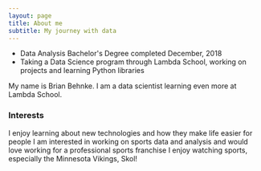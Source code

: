 ```yaml
---
layout: page
title: About me
subtitle: My journey with data
---
```


- Data Analysis Bachelor's Degree completed December, 2018
- Taking a Data Science program through Lambda School, working on projects and learning Python libraries

My name is Brian Behnke. I am a data scientist learning even more at Lambda School.

### Interests
I enjoy learning about new technologies and how they make life easier for people
I am interested in working on sports data and analysis and would love working for a professional sports franchise
I enjoy watching sports, especially the Minnesota Vikings, Skol!


